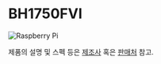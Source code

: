 # BH1750FVI
![Raspberry Pi](http://drive.google.com/uc?export=view&id=0B02RRVY3KrmednFOVVJjUWRnQlk)

제품의 설명 및 스펙 등은 [제조사](http://www.rohm.com/web/global/products/-/product/BH1750FVI) 혹은 [판매처](http://www.smartkit.co.kr/shop/item.php?it_id=6977394843) 참고.